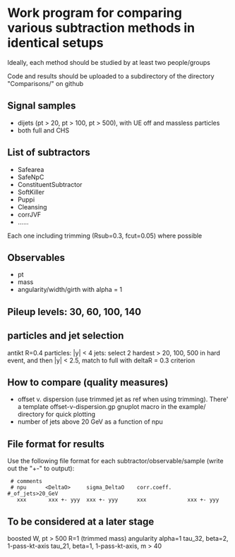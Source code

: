 Work program for comparing various subtraction methods in identical setups
==========================================================================

Ideally, each method should be studied by at least two people/groups

Code and results should be uploaded to a subdirectory of the directory
"Comparisons/" on github


Signal samples
--------------
- dijets (pt > 20, pt > 100, pt > 500), with UE off and massless particles
- both full and CHS

List of subtractors
-------------------
- Safearea
- SafeNpC
- ConstituentSubtractor
- SoftKiller
- Puppi
- Cleansing
- corrJVF
- ......

Each one including trimming (Rsub=0.3, fcut=0.05) where possible

Observables
-----------
- pt
- mass
- angularity/width/girth with alpha = 1

Pileup levels: 30, 60, 100, 140
-------------------------------

particles and jet selection
---------------------------
  antikt R=0.4
  particles: |y| < 4
  jets: select 2 hardest > 20, 100, 500 in hard event, and then |y| < 2.5, 
match to full with deltaR = 0.3 criterion

How to compare (quality measures)
---------------------------------
- offset v. dispersion (use trimmed jet as ref when using trimming). 
  There' a
template offset-v-dispersion.gp gnuplot macro in the example/ directory for quick
plotting
- number of jets above 20 GeV as a function of npu

File format for results
-----------------------
Use the following file format for each subtractor/observable/sample (write out
the "+-" to output):

     # comments  
     # npu      <DeltaO>     sigma_DeltaO    corr.coeff.     #_of_jets>20_GeV
       xxx       xxx +- yyy  xxx +- yyy      xxx             xxx +- yyy


To be considered at a later stage
---------------------------------
boosted W, pt > 500R=1 (trimmed mass)
angularity alpha=1
tau_32, beta=2, 1-pass-kt-axis
tau_21, beta=1, 1-pass-kt-axis, m > 40
